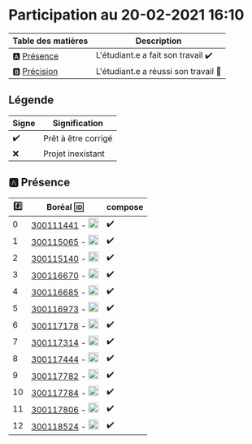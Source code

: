 # Participation au 20-02-2021 16:10

| Table des matières            | Description                                             |
|-------------------------------|---------------------------------------------------------|
| :a: [Présence](#a-présence)   | L'étudiant.e a fait son travail    :heavy_check_mark:   |
| :b: [Précision](#b-précision) | L'étudiant.e a réussi son travail  :tada:               |

## Légende

| Signe              | Signification                 |
|--------------------|-------------------------------|
| :heavy_check_mark: | Prêt à être corrigé           |
| :x:                | Projet inexistant             |

## :a: Présence

|:hash:| Boréal :id:                | compose       |
|------|----------------------------|---------------|
| 0 | [300111441](../300111441/docker-compose.yml) - <image src='https://avatars0.githubusercontent.com/u/55207099?s=460&v=4' width=20 height=20></image> | :heavy_check_mark: |
| 1 | [300115065](../300115065/docker-compose.yml) - <image src='https://avatars0.githubusercontent.com/u/54910778?s=460&v=4' width=20 height=20></image> | :heavy_check_mark: |
| 2 | [300115140](../300115140/docker-compose.yml) - <image src='https://avatars0.githubusercontent.com/u/54910329?s=460&v=4' width=20 height=20></image> | :heavy_check_mark: |
| 3 | [300116670](../300116670/docker-compose.yml) - <image src='https://avatars0.githubusercontent.com/u/55238107?s=460&v=4' width=20 height=20></image> | :heavy_check_mark: |
| 4 | [300116685](../300116685/docker-compose.yml) - <image src='https://avatars0.githubusercontent.com/u/54910751?s=460&v=4' width=20 height=20></image> | :heavy_check_mark: |
| 5 | [300116973](../300116973/docker-compose.yml) - <image src='https://avatars0.githubusercontent.com/u/54910252?s=460&v=4' width=20 height=20></image> | :heavy_check_mark: |
| 6 | [300117178](../300117178/docker-compose.yml) - <image src='https://avatars0.githubusercontent.com/u/54910937?s=460&v=4' width=20 height=20></image> | :heavy_check_mark: |
| 7 | [300117314](../300117314/docker-compose.yml) - <image src='https://avatars0.githubusercontent.com/u/54910700?s=460&v=4' width=20 height=20></image> | :heavy_check_mark: |
| 8 | [300117444](../300117444/docker-compose.yml) - <image src='https://avatars0.githubusercontent.com/u/54910261?s=460&v=4' width=20 height=20></image> | :heavy_check_mark: |
| 9 | [300117782](../300117782/docker-compose.yml) - <image src='https://avatars0.githubusercontent.com/u/56364697?s=460&v=4' width=20 height=20></image> | :heavy_check_mark: |
| 10 | [300117784](../300117784/docker-compose.yml) - <image src='https://avatars0.githubusercontent.com/u/54910102?s=460&v=4' width=20 height=20></image> | :heavy_check_mark: |
| 11 | [300117806](../300117806/docker-compose.yml) - <image src='https://avatars0.githubusercontent.com/u/54910103?s=460&v=4' width=20 height=20></image> | :heavy_check_mark: |
| 12 | [300118524](../300118524/docker-compose.yml) - <image src='https://avatars0.githubusercontent.com/u/56364857?s=460&v=4' width=20 height=20></image> | :heavy_check_mark: |
